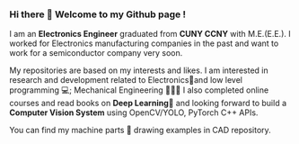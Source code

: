 ### Hi there 👋 Welcome to my Github page !
I am an <b>Electronics Engineer</b> graduated from <b>CUNY CCNY</b> with M.E.(E.E.). I worked for Electronics manufacturing companies in the past and want to work for a semiconductor company very soon. 

My repositories are based on my interests and likes. I am interested in research and development related to Electronics🪫and low level programming 💻; Mechanical Engineering 👷🏼‍♂️ I also completed online courses and read books on <b>Deep Learning</b>🧠 and looking forward to build a <b>Computer Vision System</b> using OpenCV/YOLO, PyTorch C++ APIs.

You can find my machine parts 🔩 drawing examples in CAD repository.

